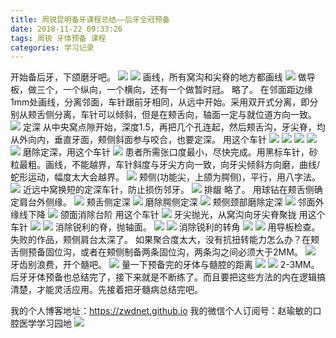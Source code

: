 ```yaml
---
title: 周锐昆明备牙课程总结——后牙全冠预备
date: 2018-11-22 09:33:26
tags: 周锐 牙体预备 课程
categories: 学习记录
---
```

开始备后牙，下颌磨牙吧。
![](https://zymblog-1258069789.cos.ap-chengdu.myqcloud.com/blog0049-zyytyb-hy/01.jpg)
![](https://zymblog-1258069789.cos.ap-chengdu.myqcloud.com/blog0049-zyytyb-hy/02.jpg)
画线，所有窝沟和尖脊的地方都画线
![](https://zymblog-1258069789.cos.ap-chengdu.myqcloud.com/blog0049-zyytyb-hy/03.jpg)
做导板，做三个，一个纵向，一个横向，还有一个做暂时冠。
略了。
在邻面距边缘1mm处画线，分离邻面，车针跟前牙相同，从远中开始。采用双开式分离，即分别从颊舌侧分离，车针可以倾斜，但是在颊舌向，轴面一定与就位道方向一致。
![](https://zymblog-1258069789.cos.ap-chengdu.myqcloud.com/blog0049-zyytyb-hy/04.jpg)
定深
从中央窝点隙开始，深度1.5，再把几个孔连起，然后颊舌沟，牙尖脊，均从外向内，垂直牙面，颊侧斜面参与咬合，也要定深。
用这个车针
![](https://zymblog-1258069789.cos.ap-chengdu.myqcloud.com/blog0049-zyytyb-hy/05.jpg)
![](https://zymblog-1258069789.cos.ap-chengdu.myqcloud.com/blog0049-zyytyb-hy/06.jpg)
![](https://zymblog-1258069789.cos.ap-chengdu.myqcloud.com/blog0049-zyytyb-hy/07.jpg)
![](https://zymblog-1258069789.cos.ap-chengdu.myqcloud.com/blog0049-zyytyb-hy/08.jpg)
![](https://zymblog-1258069789.cos.ap-chengdu.myqcloud.com/blog0049-zyytyb-hy/09.jpg)
磨除定深，用这个车针
![](https://zymblog-1258069789.cos.ap-chengdu.myqcloud.com/blog0049-zyytyb-hy/10.jpg)
患者所需张口度最小，尽快完成。用黑标车针，砂粒最粗。画线，不能越界，车针斜度与牙尖方向一致，向牙尖倾斜方向磨，曲线/蛇形运动，幅度太大会越界。
![](https://zymblog-1258069789.cos.ap-chengdu.myqcloud.com/blog0049-zyytyb-hy/11.jpg)
颊侧(功能尖，上颌为腭侧)，平行，用八字法。
![](https://zymblog-1258069789.cos.ap-chengdu.myqcloud.com/blog0049-zyytyb-hy/12.jpg)
近远中窝换短的定深车针，防止损伤邻牙。
![](https://zymblog-1258069789.cos.ap-chengdu.myqcloud.com/blog0049-zyytyb-hy/13.jpg)
排龈 略了。
用球钻在颊舌侧确定肩台外侧缘。
![](https://zymblog-1258069789.cos.ap-chengdu.myqcloud.com/blog0049-zyytyb-hy/14.jpg)
颊舌侧定深
![](https://zymblog-1258069789.cos.ap-chengdu.myqcloud.com/blog0049-zyytyb-hy/15.jpg)
磨除腭侧定深
![](https://zymblog-1258069789.cos.ap-chengdu.myqcloud.com/blog0049-zyytyb-hy/16.jpg)
颊侧颈部磨除定深
![](https://zymblog-1258069789.cos.ap-chengdu.myqcloud.com/blog0049-zyytyb-hy/17.jpg)
邻面外缘线下降
![](https://zymblog-1258069789.cos.ap-chengdu.myqcloud.com/blog0049-zyytyb-hy/18.jpg)
颌面消除台阶
用这个车针
![](https://zymblog-1258069789.cos.ap-chengdu.myqcloud.com/blog0049-zyytyb-hy/19.jpg)
牙尖抛光，从窝沟向牙尖脊聚拢
用这个车针
![](https://zymblog-1258069789.cos.ap-chengdu.myqcloud.com/blog0049-zyytyb-hy/20.jpg)
![](https://zymblog-1258069789.cos.ap-chengdu.myqcloud.com/blog0049-zyytyb-hy/21.jpg)
消除锐利的脊，抛轴面。
![](https://zymblog-1258069789.cos.ap-chengdu.myqcloud.com/blog0049-zyytyb-hy/22.jpg)
![](https://zymblog-1258069789.cos.ap-chengdu.myqcloud.com/blog0049-zyytyb-hy/23.jpg)
消除锐利的转角
![](https://zymblog-1258069789.cos.ap-chengdu.myqcloud.com/blog0049-zyytyb-hy/24.jpg)
![](https://zymblog-1258069789.cos.ap-chengdu.myqcloud.com/blog0049-zyytyb-hy/25.jpg)
用导板检查。
失败的作品，颊侧肩台太深了。
如果聚合度太大，没有抗扭转能力怎么办？在颊舌侧预备固位沟，或者在颊侧制备两条固位沟，两条沟之间必须大于2MM。
![](https://zymblog-1258069789.cos.ap-chengdu.myqcloud.com/blog0049-zyytyb-hy/26.jpg)
牙齿别浪费，开个髓吧。
![](https://zymblog-1258069789.cos.ap-chengdu.myqcloud.com/blog0049-zyytyb-hy/27.jpg)
量一下预备完的牙体与髓腔的距离
![](https://zymblog-1258069789.cos.ap-chengdu.myqcloud.com/blog0049-zyytyb-hy/28.jpg)
![](https://zymblog-1258069789.cos.ap-chengdu.myqcloud.com/blog0049-zyytyb-hy/29.jpg)
2-3MM。
后牙牙体预备也总结完了，接下来就是不断练了。而且要把这些方法的内在逻辑搞清楚，才能灵活应用。先接着把牙髓病总结完吧。

我的个人博客地址：https://zwdnet.github.io
我的微信个人订阅号：赵瑜敏的口腔医学学习园地
![](https://zymblog-1258069789.cos.ap-chengdu.myqcloud.com/other/wx.jpg)

